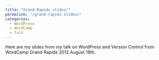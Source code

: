 ```yaml
---
title: "Grand Rapids slides!"
permalink: "/grand-rapids-slides/"
categories:
  - WordPress
  - WordCamp
  - Talk
---
```


Here are my slides from my talk on WordPress and Version Control from WordCamp Grand Rapids 2012 August 18th.

<script async class="speakerdeck-embed" data-id="50356cf4eca5f60002003eef" data-ratio="1.33333333333333" src="//speakerdeck.com/assets/embed.js"></script>